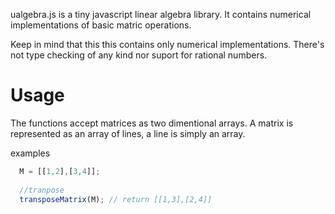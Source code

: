 ualgebra.js is a tiny javascript linear algebra library.
It contains numerical implementations of basic matric operations.

Keep in mind that this this contains only numerical implementations. There's not type checking of any kind nor suport for rational numbers.

Usage
=====

The functions accept matrices as two dimentional arrays. A matrix is represented as an array of lines, a line is simply an array.

examples

```javascript
  M = [[1,2],[3,4]];
  
  //tranpose
  transposeMatrix(M); // return [[1,3],[2,4]]
```